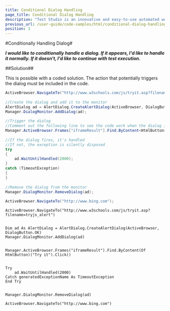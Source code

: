 ```yaml
---
title: Conditional Dialog Handling
page_title: Conditional Dialog Handling
description: "Test Studio is an innovative and easy-to-use automated web, WPF and load testing solution. Test Studio tests support essential technologies like ASP.NET AJAX, Silverlight, PHP and MVC. HTML5, Testing framework, functional testing, performance testing, load testing, exploratory testing, manual testing."
previous_url: /user-guide/code-samples/html/conditional-dialog-handling.aspx, /user-guide/code-samples/html/conditional-dialog-handling
position: 1
---
```

#Conditionally Handling Dialog#

***I would like to conditionally handle a dialog. If it appears, I'd like to handle it normally. If it doesn't, I'd like to continue with test execution.***

##Solution##

This is possible with a coded solution. The action that potentially triggers the dialog must be included in the code.

```C#
ActiveBrowser.NavigateTo("http://www.w3schools.com/js/tryit.asp?filename=tryjs_alert");
 
//Create the dialog and add it to the monitor
AlertDialog ad = AlertDialog.CreateAlertDialog(ActiveBrowser, DialogButton.OK);
Manager.DialogMonitor.AddDialog(ad);
 
//Trigger the dialog
//Comment out the following line to see the code work when the dialog isn't fired
Manager.ActiveBrowser.Frames["iframeResult"].Find.ByContent<HtmlButton>("Try it").Click();
 
//If the dialog fires, it's handled
//If not, the exception is silently disposed
try
{
    ad.WaitUntilHandled(2000);
}
catch (TimeoutException)
{
}
 
//Remove the dialog from the monitor
Manager.DialogMonitor.RemoveDialog(ad);
 
ActiveBrowser.NavigateTo("http://www.bing.com");
```

```VB
ActiveBrowser.NavigateTo("http://www.w3schools.com/js/tryit.asp?filename=tryjs_alert")
 

Dim ad As AlertDialog = AlertDialog.CreateAlertDialog(ActiveBrowser, DialogButton.OK)
Manager.DialogMonitor.AddDialog(ad)
 

Manager.ActiveBrowser.Frames("iframeResult").Find.ByContent(Of HtmlButton)("Try it").Click()
 

Try
    ad.WaitUntilHandled(2000)
Catch generatedExceptionName As TimeoutException
End Try
 

Manager.DialogMonitor.RemoveDialog(ad)
 
ActiveBrowser.NavigateTo("http://www.bing.com")
```

